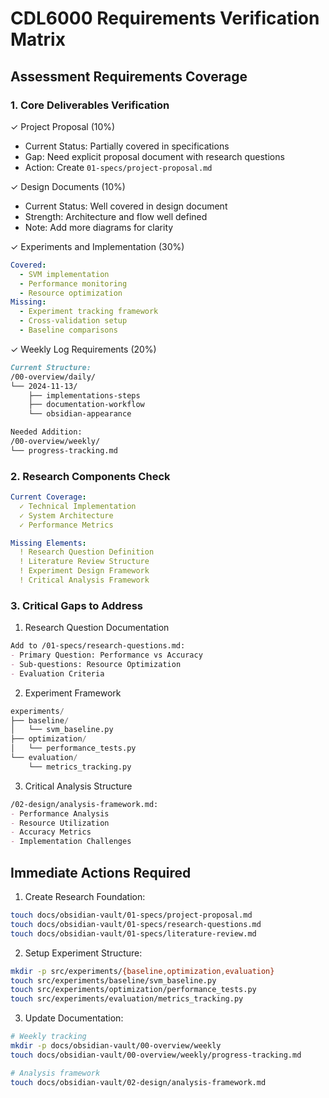 # CDL6000 Requirements Verification Matrix

## Assessment Requirements Coverage

### 1. Core Deliverables Verification
✓ Project Proposal (10%)
- Current Status: Partially covered in specifications
- Gap: Need explicit proposal document with research questions
- Action: Create `01-specs/project-proposal.md`

✓ Design Documents (10%)
- Current Status: Well covered in design document
- Strength: Architecture and flow well defined
- Note: Add more diagrams for clarity

✓ Experiments and Implementation (30%)
```yaml
Covered:
  - SVM implementation
  - Performance monitoring
  - Resource optimization
Missing:
  - Experiment tracking framework
  - Cross-validation setup
  - Baseline comparisons
```

✓ Weekly Log Requirements (20%)
```markdown
Current Structure:
/00-overview/daily/
└── 2024-11-13/
    ├── implementations-steps
    ├── documentation-workflow
    └── obsidian-appearance

Needed Addition:
/00-overview/weekly/
└── progress-tracking.md
```

### 2. Research Components Check
```yaml
Current Coverage:
  ✓ Technical Implementation
  ✓ System Architecture
  ✓ Performance Metrics

Missing Elements:
  ! Research Question Definition
  ! Literature Review Structure
  ! Experiment Design Framework
  ! Critical Analysis Framework
```

### 3. Critical Gaps to Address
1. Research Question Documentation
```markdown
Add to /01-specs/research-questions.md:
- Primary Question: Performance vs Accuracy
- Sub-questions: Resource Optimization
- Evaluation Criteria
```

2. Experiment Framework
```python
experiments/
├── baseline/
│   └── svm_baseline.py
├── optimization/
│   └── performance_tests.py
└── evaluation/
    └── metrics_tracking.py
```

3. Critical Analysis Structure
```markdown
/02-design/analysis-framework.md:
- Performance Analysis
- Resource Utilization
- Accuracy Metrics
- Implementation Challenges
```

## Immediate Actions Required

1. Create Research Foundation:
```bash
touch docs/obsidian-vault/01-specs/project-proposal.md
touch docs/obsidian-vault/01-specs/research-questions.md
touch docs/obsidian-vault/01-specs/literature-review.md
```

2. Setup Experiment Structure:
```bash
mkdir -p src/experiments/{baseline,optimization,evaluation}
touch src/experiments/baseline/svm_baseline.py
touch src/experiments/optimization/performance_tests.py
touch src/experiments/evaluation/metrics_tracking.py
```

3. Update Documentation:
```bash
# Weekly tracking
mkdir -p docs/obsidian-vault/00-overview/weekly
touch docs/obsidian-vault/00-overview/weekly/progress-tracking.md

# Analysis framework
touch docs/obsidian-vault/02-design/analysis-framework.md
```